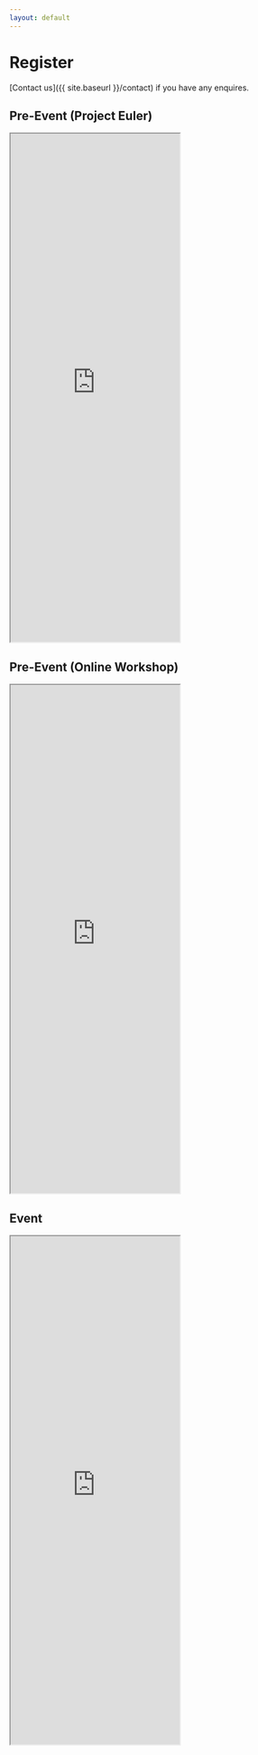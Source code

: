 ```yaml
---
layout: default
---
```


# Register

[Contact us]({{ site.baseurl }}/contact) if you have any enquires.

## Pre-Event (Project Euler)

<iframe class="w100" height="900" src="https://tinyurl.com/bbcs18euler"></iframe>

## Pre-Event (Online Workshop)

<iframe class="w100" height="900" src="https://docs.google.com/forms/d/e/1FAIpQLSe1gu5bdATszY-I5UEO8AOq9roUyo5G3lwZIfIzhIzg6H5aHg/viewform"></iframe>

## Event

<iframe class="w100" height="900" src="https://tinyurl.com/bbcs18main"></iframe>
